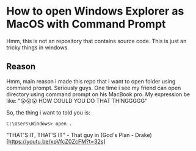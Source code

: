 # How to open Windows Explorer as MacOS with Command Prompt

Hmm, this is not an repository that contains source code. This is just an tricky things in windows.

## Reason
Hmm, main reason i made this repo that i want to open folder using command prompt. Seriously guys.
One time i see my friend can open directory using command prompt on his MacBook pro. My expression be like: "😲😲😲 HOW COULD YOU DO THAT THINGGGGG"

So, the thing i want to told you is:

    C:\Users\Windows> open .

"THAT'S IT, THAT'S IT" - That guy in (God's Plan - Drake) [https://youtu.be/xpVfcZ0ZcFM?t=32s]
